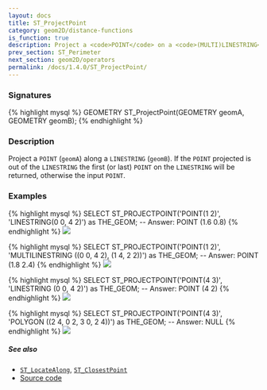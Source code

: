 ```yaml
---
layout: docs
title: ST_ProjectPoint
category: geom2D/distance-functions
is_function: true
description: Project a <code>POINT</code> on a <code>(MULTI)LINESTRING</code>
prev_section: ST_Perimeter
next_section: geom2D/operators
permalink: /docs/1.4.0/ST_ProjectPoint/
---
```


### Signatures

{% highlight mysql %}
GEOMETRY ST_ProjectPoint(GEOMETRY geomA, GEOMETRY geomB);
{% endhighlight %}

### Description

Project a `POINT` (`geomA`) along a `LINESTRING` (`geomB`). If the `POINT` projected is out of the `LINESTRING` the first (or last) `POINT` on the `LINESTRING` will be returned, otherwise the input `POINT`.


### Examples

{% highlight mysql %}
SELECT ST_PROJECTPOINT('POINT(1 2)',
                       'LINESTRING(0 0, 4 2)') as THE_GEOM;
-- Answer: POINT (1.6 0.8)
{% endhighlight %}
<img class="displayed" src="../ST_ProjectPoint_1.png"/>

{% highlight mysql %}
SELECT ST_PROJECTPOINT('POINT(1 2)',
                       'MULTILINESTRING ((0 0, 4 2), (1 4, 2 2))') as THE_GEOM;
-- Answer: POINT (1.8 2.4)
{% endhighlight %}
<img class="displayed" src="../ST_ProjectPoint_2.png"/>

{% highlight mysql %}
SELECT ST_PROJECTPOINT('POINT(4 3)',
                       'LINESTRING (0 0, 4 2)') as THE_GEOM;
-- Answer: POINT (4 2)
{% endhighlight %}
<img class="displayed" src="../ST_ProjectPoint_3.png"/>

{% highlight mysql %}
SELECT ST_PROJECTPOINT('POINT(4 3)',
                       'POLYGON ((2 4, 0 2, 3 0, 2 4))') as THE_GEOM;
-- Answer: NULL
{% endhighlight %}
<img class="displayed" src="../ST_ProjectPoint_4.png"/>


##### See also

* [`ST_LocateAlong`](../ST_LocateAlong), [`ST_ClosestPoint`](../ST_ClosestPoint)
* <a href="https://github.com/orbisgis/h2gis/blob/master/h2gis-functions/src/main/java/org/h2gis/functions/spatial/distance/ST_ProjectPoint.java" target="_blank">Source code</a>
